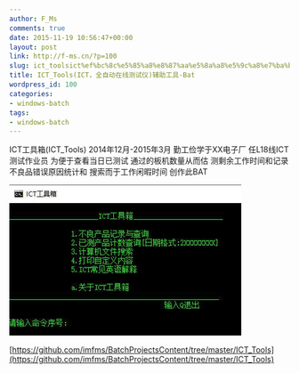```yaml
---
author: F_Ms
comments: true
date: 2015-11-19 10:56:47+00:00
layout: post
link: http://f-ms.cn/?p=100
slug: ict_toolsict%ef%bc%8c%e5%85%a8%e8%87%aa%e5%8a%a8%e5%9c%a8%e7%ba%bf%e6%b5%8b%e8%af%95%e4%bb%aa-bat%e6%89%b9%e5%a4%84%e7%90%86%e8%be%85%e5%8a%a9%e5%b7%a5%e5%85%b7
title: ICT_Tools(ICT，全自动在线测试仪)辅助工具-Bat
wordpress_id: 100
categories:
- windows-batch
tags:
- windows-batch
---
```


ICT工具箱(ICT_Tools)
    2014年12月-2015年3月
    勤工俭学于XX电子厂
    任L18线ICT测试作业员
    为便于查看当日已测试
    通过的板机数量从而估
    测剩余工作时间和记录
    不良品错误原因统计和
    搜索而于工作闲暇时间
    创作此BAT


![ict2](/img/post/wp/2015/11/ict2.jpg)

[https://github.com/imfms/BatchProjectsContent/tree/master/ICT_Tools](https://github.com/imfms/BatchProjectsContent/tree/master/ICT_Tools)
